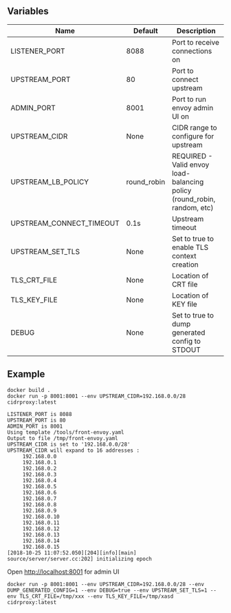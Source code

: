 

## Variables


| Name             | Default          | Description |
|------------------|------------------|-------------|
| LISTENER\_PORT   | 8088             | Port to receive connections on |
| UPSTREAM\_PORT   | 80               | Port to connect upstream       |
| ADMIN\_PORT      | 8001             | Port to run envoy admin UI on  |
| UPSTREAM\_CIDR   | None             | CIDR range to configure for upstream |
| UPSTREAM\_LB\_POLICY| round\_robin  | REQUIRED - Valid envoy load-balancing policy (round\_robin, random, etc) |
| UPSTREAM\_CONNECT\_TIMEOUT| 0.1s     | Upstream timeout |
| UPSTREAM\_SET\_TLS| None            | Set to true to enable TLS context creation |
| TLS\_CRT\_FILE | None               | Location of CRT file |
| TLS\_KEY\_FILE | None               | Location of KEY file |
| DEBUG          | None               | Set to true to dump generated config to STDOUT |




## Example

    docker build .
    docker run -p 8001:8001 --env UPSTREAM_CIDR=192.168.0.0/28 cidrproxy:latest

    LISTENER_PORT is 8088
    UPSTREAM_PORT is 80
    ADMIN_PORT is 8001
    Using template /tools/front-envoy.yaml
    Output to file /tmp/front-envoy.yaml
    UPSTREAM_CIDR is set to '192.168.0.0/28'
    UPSTREAM_CIDR will expand to 16 addresses :
         192.168.0.0
         192.168.0.1
         192.168.0.2
         192.168.0.3
         192.168.0.4
         192.168.0.5
         192.168.0.6
         192.168.0.7
         192.168.0.8
         192.168.0.9
         192.168.0.10
         192.168.0.11
         192.168.0.12
         192.168.0.13
         192.168.0.14
         192.168.0.15
    [2018-10-25 11:07:52.050][204][info][main] source/server/server.cc:202] initializing epoch 

Open [http://localhost:8001](http://localhost:8001) for admin UI


    docker run -p 8001:8001 --env UPSTREAM_CIDR=192.168.0.0/28 --env DUMP_GENERATED_CONFIG=1 --env DEBUG=true --env UPSTREAM_SET_TLS=1 --env TLS_CRT_FILE=/tmp/xxx --env TLS_KEY_FILE=/tmp/xasd cidrproxy:latest


